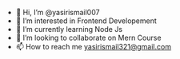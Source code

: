- 👋 Hi, I’m @yasirismail007
- 👀 I’m interested in Frontend Developement
- 🌱 I’m currently learning Node Js
- 💞️ I’m looking to collaborate on Mern Course
- 📫 How to reach me yasirismail321@gmail.com

<!---
yasirismail007/yasirismail007 is a ✨ special ✨ repository because its `README.md` (this file) appears on your GitHub profile.
You can click the Preview link to take a look at your changes.
--->
